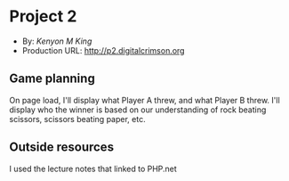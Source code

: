 # Project 2
+ By: *Kenyon M King*
+ Production URL: <http://p2.digitalcrimson.org>

## Game planning

On page load, I'll display what Player A threw, and what Player B threw.
I'll display who the winner is based on our understanding of rock beating scissors, scissors beating paper, etc.

## Outside resources
I used the lecture notes that linked to PHP.net
